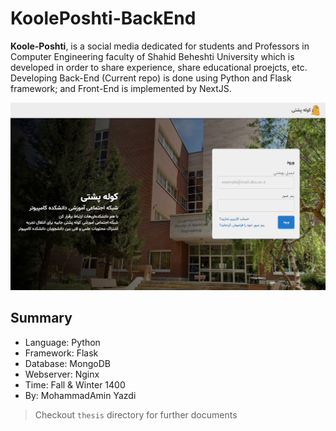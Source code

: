 # KoolePoshti-BackEnd

__Koole-Poshti__, is a social media dedicated for students and Professors in Computer Engineering faculty of Shahid Beheshti University which is developed in order to share experience, share educational proejcts, etc.
Developing Back-End (Current repo) is done using Python and Flask framework; and Front-End is implemented by NextJS.

<img src="https://github.com/mayazdi/KoolePoshti-BackEnd/raw/master/thesis/Snapshot.png" height="300" alt="Koole-Poshti Screenshot">

## Summary
* Language: Python
* Framework: Flask
* Database: MongoDB
* Webserver: Nginx
* Time: Fall & Winter 1400
* By: MohammadAmin Yazdi

> Checkout `thesis` directory for further documents
